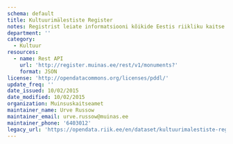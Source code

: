 ```yaml
---
schema: default
title: Kultuurimälestiste Register
notes: Registrist leiate informatsiooni kõikide Eestis riikliku kaitse all olevate mälestiste kohta.
department: ''
category:
  - Kultuur
resources:
  - name: Rest API
    url: 'http://register.muinas.ee/rest/v1/monuments?'
    format: JSON
license: 'http://opendatacommons.org/licenses/pddl/'
update_freq: ''
date_issued: 10/02/2015
date_modified: 10/02/2015
organization: Muinsuskaitseamet
maintainer_name: Urve Russow
maintainer_email: urve.russow@muinas.ee
maintainer_phone: '6403012'
legacy_url: 'https://opendata.riik.ee/en/dataset/kultuurimalestiste-register'
---
```

